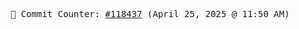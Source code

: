 <p align="center">
    <samp>
        📮 Commit Counter: <a href="https://github.com/Javascript-void0/Javascript-void0/commits/main">#118437</a> (April 25, 2025 @ 11:50 AM)
    </samp>
</p>